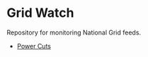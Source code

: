 # Grid Watch

Repository for monitoring National Grid feeds.

  * [Power Cuts](https://powercuts.nationalgrid.co.uk/)
